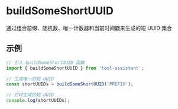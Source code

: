 # buildSomeShortUUID

通过组合前缀、随机数、唯一计数器和当前时间戳来生成的短 UUID 集合

## 示例

```javascript
// 引入 buildSomeShortUUID 函数
import { buildSomeShortUUID } from 'tool-assistant'; 

// 生成唯一的短 UUID
const shortUUIDs = buildSomeShortUUID('PREFIX');

// 打印生成的短 UUID
console.log(shortUUIDs);

```
